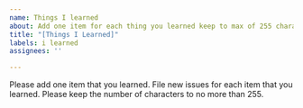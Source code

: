 ```yaml
---
name: Things I learned
about: Add one item for each thing you learned keep to max of 255 characters
title: "[Things I Learned]"
labels: i learned
assignees: ''

---
```


Please add one item that you learned.  File new issues for each item that you learned.  Please keep the number of characters to no more than 255.
